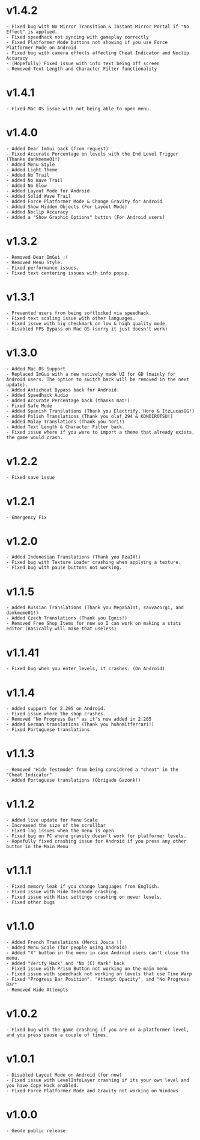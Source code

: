 # v1.4.2
    - Fixed bug with No Mirror Transition & Instant Mirror Portal if "No Effect" is applied.
    - Fixed speedhack not syncing with gameplay correctly
    - Fixed Platformer Mode buttons not showing if you use Force Platformer Mode on Android
    - Fixed bug with camera effects affecting Cheat Indicator and Noclip Accuracy
    - (Hopefully) Fixed issue with info text being off screen
    - Removed Text Length and Character Filter functionality
# v1.4.1
    - Fixed Mac OS issue with not being able to open menu.
# v1.4.0
    - Added Dear ImGui back (from request)
    - Fixed Accurate Percentage on levels with the End Level Trigger (Thanks dankmeme01!)
    - Added Menu Style 
    - Added Light Theme
    - Added No Trail
    - Added No Wave Trail
    - Added No Glow
    - Added Layout Mode for Android
    - Added Solid Wave Trail
    - Added Force Platformer Mode & Change Gravity for Android
    - Added Show Hidden Objects (For Layout Mode)
    - Added Noclip Accuracy
    - Added a "Show Graphic Options" button (For Android users)
# v1.3.2 
    - Removed Dear ImGui :(
    - Removed Menu Style.
    - Fixed performance issues.
    - Fixed text centering issues with info popup.
# v1.3.1 
    - Prevented users from being softlocked via speedhack.
    - Fixed text scaling issue with other languages.
    - Fixed issue with big checkmark on low & high quality mode.
    - Disabled FPS Bypass on Mac OS (sorry it just doesn't work)
# v1.3.0 
    - Added Mac OS Support
    - Replaced ImGui with a new natively made UI for GD (mainly for Android users. The option to switch back will be removed in the next update).
    - Added Anticheat Bypass back for Android.
    - Added Speedhack Audio
    - Added Accurate Percentage back (thanks mat!)
    - Fixed Safe Mode
    - Added Spanish Translations (Thank you Electrify, Hero & ItzLucasOG!)
    - Added Polish Translations (Thank you olaf_294 & KONDIROTSU!)
    - Added Malay Translations (Thank you hori!)
    - Added Text Length & Character Filter back.
    - Fixed issue where if you were to import a theme that already exists, the game would crash.
# v1.2.2
    - Fixed save issue
# v1.2.1 
    - Emergency Fix
# v1.2.0 
    - Added Indonesian Translations (Thank you RzaIX!)
    - Fixed bug with Texture Loader crashing when applying a texture.
    - Fixed bug with pause buttons not working.
# v1.1.5
    - Added Russian Translations (Thank you MegaSa1nt, savvacorgi, and dankmeme01!)
    - Added Czech Translations (Thank you Ignis!)
    - Removed Free Shop Items for now so I can work on making a stats editor (Basically will make that useless)
# v1.1.41 
    - Fixed bug when you enter levels, it crashes. (On Android)
# v1.1.4 
    - Added support for 2.205 on Android.
    - Fixed issue where the shop crashes.
    - Removed "No Progress Bar" as it's now added in 2.205
    - Added German translations (Thank you huhnmitferrari!)
    - Fixed Portuguese translations
# v1.1.3 
    - Removed "Hide Testmode" from being considered a "cheat" in the "Cheat Indicator"
    - Added Portuguese translations (Obrigado Gazonk!)
# v1.1.2 
    - Added live update for Menu Scale
    - Increased the size of the scrollbar
    - Fixed lag issues when the menu is open
    - Fixed bug on PC where gravity doesn't work for platformer levels.
    - Hopefully fixed crashing issue for Android if you press any other button in the Main Menu
# v1.1.1
    - Fixed memory leak if you change languages from English.
    - Fixed issue with Hide Testmode crashing.
    - Fixed issue with Misc settings crashing on newer levels.
    - Fixed other bugs
# v1.1.0
    - Added French Translations (Merci Jouca !)
    - Added Menu Scale (for people using Android)
    - Added "X" button in the menu in case Android users can't close the menu.
    - Added "Verify Hack" and "No (C) Mark" back
    - Fixed issue with Prism Button not working on the main menu
    - Fixed issue with speedhack not working on levels that use Time Warp
    - Fixed "Progress Bar Position", "Attempt Opacity", and "No Progress Bar"
    - Removed Hide Attempts
# v1.0.2
    - Fixed bug with the game crashing if you are on a platformer level, and you press pause a couple of times.
# v1.0.1
    - Disabled Layout Mode on Android (for now)
    - Fixed issue with LevelInfoLayer crashing if its your own level and you have Copy Hack enabled.
    - Fixed Force Platformer Mode and Gravity not working on Windows
# v1.0.0
    - Geode public release
